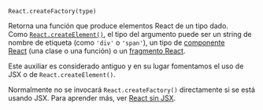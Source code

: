 ```
React.createFactory(type)
```

Retorna una función que produce elementos React de un tipo dado. Como [`React.createElement()`](https://es.reactjs.org/docs/react-api.html#createElement), el tipo del argumento puede ser un string de nombre de etiqueta (como `'div'` o `'span'`), un tipo de [componente React](https://es.reactjs.org/docs/components-and-props.html) (una clase o una función) o un [fragmento React](https://es.reactjs.org/docs/react-api.html#reactfragment).

Este auxiliar es considerado antiguo y en su lugar fomentamos el uso de JSX o de `React.createElement()`.

Normalmente no se invocará `React.createFactory()` directamente si se está usando JSX. Para aprender más, ver [React sin JSX](https://es.reactjs.org/docs/react-without-jsx.html).